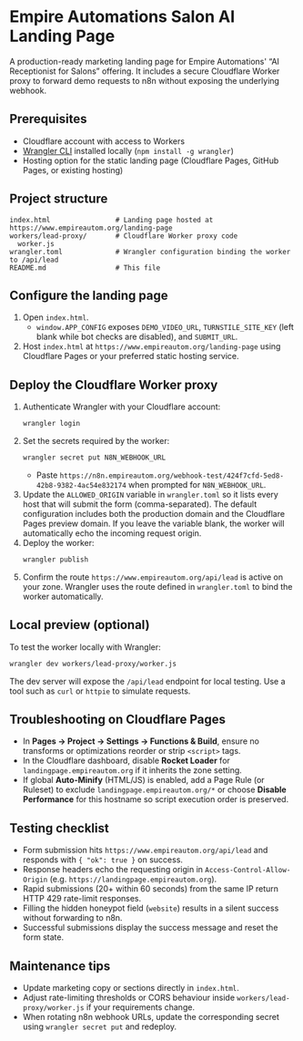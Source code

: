 # Empire Automations Salon AI Landing Page

A production-ready marketing landing page for Empire Automations' “AI Receptionist for Salons” offering. It includes a secure Cloudflare Worker proxy to forward demo requests to n8n without exposing the underlying webhook.

## Prerequisites

- Cloudflare account with access to Workers
- [Wrangler CLI](https://developers.cloudflare.com/workers/wrangler/install-and-update/) installed locally (`npm install -g wrangler`)
- Hosting option for the static landing page (Cloudflare Pages, GitHub Pages, or existing hosting)

## Project structure

```
index.html                # Landing page hosted at https://www.empireautom.org/landing-page
workers/lead-proxy/       # Cloudflare Worker proxy code
  worker.js
wrangler.toml             # Wrangler configuration binding the worker to /api/lead
README.md                 # This file
```

## Configure the landing page

1. Open `index.html`.
   - `window.APP_CONFIG` exposes `DEMO_VIDEO_URL`, `TURNSTILE_SITE_KEY` (left blank while bot checks are disabled), and `SUBMIT_URL`.
2. Host `index.html` at `https://www.empireautom.org/landing-page` using Cloudflare Pages or your preferred static hosting service.

## Deploy the Cloudflare Worker proxy

1. Authenticate Wrangler with your Cloudflare account:
   ```bash
   wrangler login
   ```
2. Set the secrets required by the worker:
   ```bash
   wrangler secret put N8N_WEBHOOK_URL
   ```
   - Paste `https://n8n.empireautom.org/webhook-test/424f7cfd-5ed8-42b8-9382-4ac54e832174` when prompted for `N8N_WEBHOOK_URL`.
3. Update the `ALLOWED_ORIGIN` variable in `wrangler.toml` so it lists every host that will submit the form (comma-separated). The default configuration includes both the production domain and the Cloudflare Pages preview domain. If you leave the variable blank, the worker will automatically echo the incoming request origin.
4. Deploy the worker:
   ```bash
   wrangler publish
   ```
5. Confirm the route `https://www.empireautom.org/api/lead` is active on your zone. Wrangler uses the route defined in `wrangler.toml` to bind the worker automatically.

## Local preview (optional)

To test the worker locally with Wrangler:
```bash
wrangler dev workers/lead-proxy/worker.js
```
The dev server will expose the `/api/lead` endpoint for local testing. Use a tool such as `curl` or `httpie` to simulate requests.

## Troubleshooting on Cloudflare Pages

- In **Pages → Project → Settings → Functions & Build**, ensure no transforms or optimizations reorder or strip `<script>` tags.
- In the Cloudflare dashboard, disable **Rocket Loader** for `landingpage.empireautom.org` if it inherits the zone setting.
- If global **Auto-Minify** (HTML/JS) is enabled, add a Page Rule (or Ruleset) to exclude `landingpage.empireautom.org/*` or choose **Disable Performance** for this hostname so script execution order is preserved.

## Testing checklist

- Form submission hits `https://www.empireautom.org/api/lead` and responds with `{ "ok": true }` on success.
- Response headers echo the requesting origin in `Access-Control-Allow-Origin` (e.g. `https://landingpage.empireautom.org`).
- Rapid submissions (20+ within 60 seconds) from the same IP return HTTP 429 rate-limit responses.
- Filling the hidden honeypot field (`website`) results in a silent success without forwarding to n8n.
- Successful submissions display the success message and reset the form state.

## Maintenance tips

- Update marketing copy or sections directly in `index.html`.
- Adjust rate-limiting thresholds or CORS behaviour inside `workers/lead-proxy/worker.js` if your requirements change.
- When rotating n8n webhook URLs, update the corresponding secret using `wrangler secret put` and redeploy.

